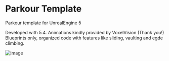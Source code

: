 # Parkour Template
Parkour template for UnrealEngine 5

Developed with 5.4. Animations kindly provided by VoxelVision (Thank you!) 
Blueprints only, organized code with features like sliding, vaulting and egde climbing.



![image](https://github.com/user-attachments/assets/1b3f41b4-1d13-4e4b-9aaa-136dc4695cf5)

